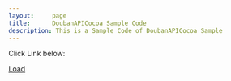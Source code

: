 ```yaml
---
layout:     page
title:      DoubanAPICocoa Sample Code
description: This is a Sample Code of DoubanAPICocoa Sample
---
```

Click Link below:

<a id="samplecode" href="#">Load</a>

<script>
var code = getURLParameter("code");
$("#samplecode").attr("href", "guojingsample://code=" + code);
</script>

